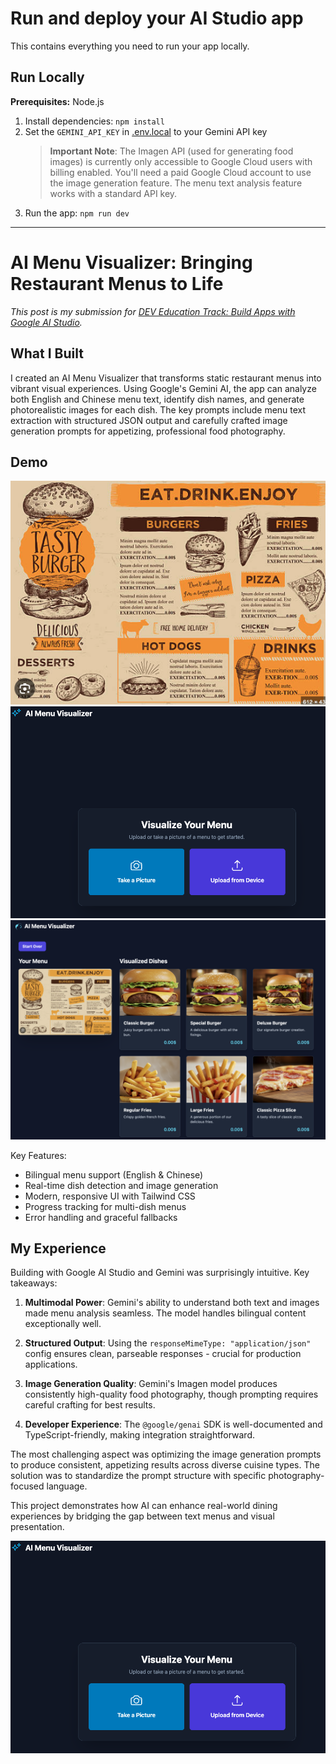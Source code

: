 # Run and deploy your AI Studio app

This contains everything you need to run your app locally.

## Run Locally

**Prerequisites:**  Node.js


1. Install dependencies:
   `npm install`
2. Set the `GEMINI_API_KEY` in [.env.local](.env.local) to your Gemini API key
   > **Important Note**: The Imagen API (used for generating food images) is currently only accessible to Google Cloud users with billing enabled. You'll need a paid Google Cloud account to use the image generation feature. The menu text analysis feature works with a standard API key.
3. Run the app:
   `npm run dev`

---

# AI Menu Visualizer: Bringing Restaurant Menus to Life

*This post is my submission for [DEV Education Track: Build Apps with Google AI Studio](https://dev.to/deved/build-apps-with-google-ai-studio).*

## What I Built
I created an AI Menu Visualizer that transforms static restaurant menus into vibrant visual experiences. Using Google's Gemini AI, the app can analyze both English and Chinese menu text, identify dish names, and generate photorealistic images for each dish. The key prompts include menu text extraction with structured JSON output and carefully crafted image generation prompts for appetizing, professional food photography.

## Demo

![Menu](img/1.png)
![UI](img/2.png)
![Final Results](img/4.png)



Key Features:
- Bilingual menu support (English & Chinese)
- Real-time dish detection and image generation
- Modern, responsive UI with Tailwind CSS
- Progress tracking for multi-dish menus
- Error handling and graceful fallbacks

## My Experience
Building with Google AI Studio and Gemini was surprisingly intuitive. Key takeaways:

1. **Multimodal Power**: Gemini's ability to understand both text and images made menu analysis seamless. The model handles bilingual content exceptionally well.

2. **Structured Output**: Using the `responseMimeType: "application/json"` config ensures clean, parseable responses - crucial for production applications.

3. **Image Generation Quality**: Gemini's Imagen model produces consistently high-quality food photography, though prompting requires careful crafting for best results.

4. **Developer Experience**: The `@google/genai` SDK is well-documented and TypeScript-friendly, making integration straightforward.

The most challenging aspect was optimizing the image generation prompts to produce consistent, appetizing results across diverse cuisine types. The solution was to standardize the prompt structure with specific photography-focused language.

This project demonstrates how AI can enhance real-world dining experiences by bridging the gap between text menus and visual presentation.


![UI](img/2.png)
